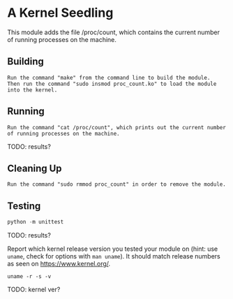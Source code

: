 # A Kernel Seedling
This module adds the file /proc/count, which contains the current number of running processes on the machine.

## Building
```shell
Run the command "make" from the command line to build the module.
Then run the command "sudo insmod proc_count.ko" to load the module into the kernel.
```

## Running
```shell
Run the command "cat /proc/count", which prints out the current number of running processes on the machine.
```
TODO: results?

## Cleaning Up
```shell
Run the command "sudo rmmod proc_count" in order to remove the module.
```

## Testing
```python
python -m unittest
```
TODO: results?

Report which kernel release version you tested your module on
(hint: use `uname`, check for options with `man uname`).
It should match release numbers as seen on https://www.kernel.org/.

```shell
uname -r -s -v
```
TODO: kernel ver?
